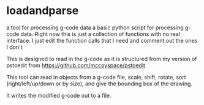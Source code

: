 # loadandparse
a tool for processing g-code data
a basic python script for processing g-code data. 
Right now this is just a collection of functions with no real interface.
I just edit the function calls that I need and comment out the ones I don't

This is designed to read in the g-code as it is structured from my version of pstoedit
from https://github.com/mccoyspace/pstoedit

This tool can read in objects from a g-code file, scale, shift, rotate, sort (right/left/up/down or by size),
and give the bounding box of the drawing.

It writes the modified g-code out to a file.
